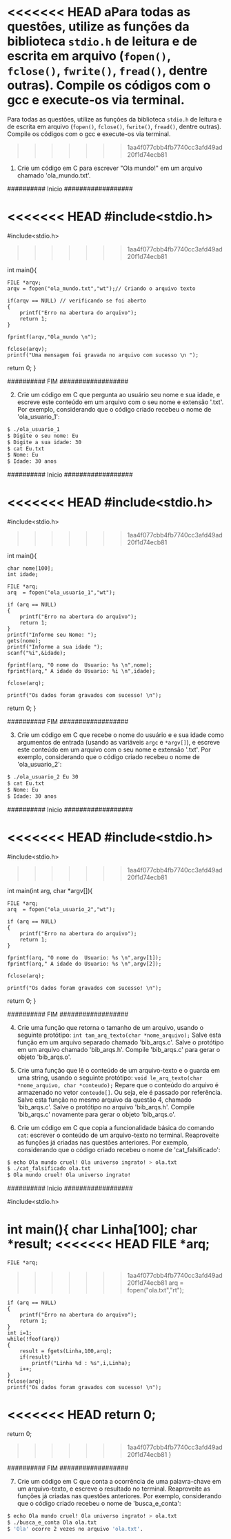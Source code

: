<<<<<<< HEAD
aPara todas as questões, utilize as funções da biblioteca `stdio.h` de leitura e de escrita em arquivo (`fopen()`, `fclose()`, `fwrite()`, `fread()`, dentre outras). Compile os códigos com o gcc e execute-os via terminal.
=======
Para todas as questões, utilize as funções da biblioteca `stdio.h` de leitura e de escrita em arquivo (`fopen()`, `fclose()`, `fwrite()`, `fread()`, dentre outras). Compile os códigos com o gcc e execute-os via terminal.
>>>>>>> 1aa4f077cbb4fb7740cc3afd49ad20f1d74ecb81

1. Crie um código em C para escrever "Ola mundo!" em um arquivo chamado 'ola_mundo.txt'.

########## Inicio ##################


<<<<<<< HEAD
#include<stdio.h>
=======
#include<stdio.h> 
>>>>>>> 1aa4f077cbb4fb7740cc3afd49ad20f1d74ecb81

int main(){


	FILE *arqv;
	arqv = fopen("ola_mundo.txt","wt");// Criando o arquivo texto

	if(arqv == NULL) // verificando se foi aberto
	{
		printf("Erro na abertura do arquivo");
		return 1;
	}

	fprintf(arqv,"Ola_mundo \n");

	fclose(arqv);
	printf("Uma mensagem foi gravada no arquivo com sucesso \n ");


return 0;
}

########## FIM ##################

2. Crie um código em C que pergunta ao usuário seu nome e sua idade, e escreve este conteúdo em um arquivo com o seu nome e extensão '.txt'. Por exemplo, considerando que o código criado recebeu o nome de 'ola_usuario_1':

```bash
$ ./ola_usuario_1
$ Digite o seu nome: Eu
$ Digite a sua idade: 30
$ cat Eu.txt
$ Nome: Eu
$ Idade: 30 anos
```

########## Inicio ##################

<<<<<<< HEAD
#include<stdio.h>
=======
#include<stdio.h> 
>>>>>>> 1aa4f077cbb4fb7740cc3afd49ad20f1d74ecb81

int main(){

	char nome[100];
	int idade;

	FILE *arq;
	arq  = fopen("ola_usuario_1","wt");

	if (arq == NULL)
	{
		printf("Erro na abertura do arquivo");
		return 1;
	}
	printf("Informe seu Nome: ");
	gets(nome);
	printf("Informe a sua idade ");
	scanf("%i",&idade);

	fprintf(arq, "O nome do  Usuario: %s \n",nome);
	fprintf(arq," A idade do Usuario: %i \n",idade);

	fclose(arq);

	printf("Os dados foram gravados com sucesso! \n");

return 0;
}

########## FIM ##################

3. Crie um código em C que recebe o nome do usuário e e sua idade como argumentos de entrada (usando as variáveis `argc` e `*argv[]`), e escreve este conteúdo em um arquivo com o seu nome e extensão '.txt'. Por exemplo, considerando que o código criado recebeu o nome de 'ola_usuario_2':

```bash
$ ./ola_usuario_2 Eu 30
$ cat Eu.txt
$ Nome: Eu
$ Idade: 30 anos
```
########## Inicio ##################

<<<<<<< HEAD
#include<stdio.h>
=======
#include<stdio.h> 
>>>>>>> 1aa4f077cbb4fb7740cc3afd49ad20f1d74ecb81

int main(int arg, char *argv[]){


	FILE *arq;
	arq  = fopen("ola_usuario_2","wt");

	if (arq == NULL)
	{
		printf("Erro na abertura do arquivo");
		return 1;
	}

	fprintf(arq, "O nome do  Usuario: %s \n",argv[1]);
	fprintf(arq," A idade do Usuario: %s \n",argv[2]);

	fclose(arq);

	printf("Os dados foram gravados com sucesso! \n");

return 0;
}

########## FIM ##################

4. Crie uma função que retorna o tamanho de um arquivo, usando o seguinte protótipo: `int tam_arq_texto(char *nome_arquivo);` Salve esta função em um arquivo separado chamado 'bib_arqs.c'. Salve o protótipo em um arquivo chamado 'bib_arqs.h'. Compile 'bib_arqs.c' para gerar o objeto 'bib_arqs.o'.

5. Crie uma função que lê o conteúdo de um arquivo-texto e o guarda em uma string, usando o seguinte protótipo: `void le_arq_texto(char *nome_arquivo, char *conteudo);` Repare que o conteúdo do arquivo é armazenado no vetor `conteudo[]`. Ou seja, ele é passado por referência. Salve esta função no mesmo arquivo da questão 4, chamado 'bib_arqs.c'. Salve o protótipo no arquivo 'bib_arqs.h'. Compile 'bib_arqs.c' novamente para gerar o objeto 'bib_arqs.o'.

6. Crie um código em C que copia a funcionalidade básica do comando `cat`: escrever o conteúdo de um arquivo-texto no terminal. Reaproveite as funções já criadas nas questões anteriores. Por exemplo, considerando que o código criado recebeu o nome de 'cat_falsificado':

```bash
$ echo Ola mundo cruel! Ola universo ingrato! > ola.txt
$ ./cat_falsificado ola.txt
$ Ola mundo cruel! Ola universo ingrato!
```
########## Inicio ##################

#include<stdio.h>

int main(){
	char Linha[100];
	char *result;
<<<<<<< HEAD
	FILE *arq;
=======
	FILE *arq; 
>>>>>>> 1aa4f077cbb4fb7740cc3afd49ad20f1d74ecb81
	arq = fopen("ola.txt","rt");

	if (arq == NULL)
	{
		printf("Erro na abertura do arquivo");
		return 1;
	}
	int i=1;
	while(!feof(arq))
	{
		result = fgets(Linha,100,arq);
		if(result)
			printf("Linha %d : %s",i,Linha);
		i++;
	}
	fclose(arq);
	printf("Os dados foram gravados com sucesso! \n");

<<<<<<< HEAD
return 0;
=======
return 0; 
>>>>>>> 1aa4f077cbb4fb7740cc3afd49ad20f1d74ecb81
}

########## FIM ##################

7. Crie um código em C que conta a ocorrência de uma palavra-chave em um arquivo-texto, e escreve o resultado no terminal. Reaproveite as funções já criadas nas questões anteriores. Por exemplo, considerando que o código criado recebeu o nome de 'busca_e_conta':

```bash
$ echo Ola mundo cruel! Ola universo ingrato! > ola.txt
$ ./busca_e_conta Ola ola.txt
$ 'Ola' ocorre 2 vezes no arquivo 'ola.txt'.
```
